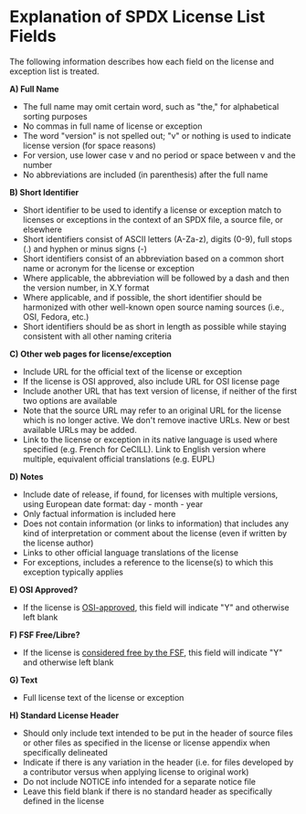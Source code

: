# Explanation of SPDX License List Fields
The following information describes how each field on the license and exception list is treated.

**A) Full Name**
* The full name may omit certain word, such as "the," for alphabetical sorting purposes
* No commas in full name of license or exception
* The word "version" is not spelled out; "v" or nothing is used to indicate license version (for space reasons)
* For version, use lower case v and no period or space between v and the number
* No abbreviations are included (in parenthesis) after the full name

**B) Short Identifier**
* Short identifier to be used to identify a license or exception match to licenses or exceptions in the context of an SPDX file, a source file, or elsewhere
* Short identifiers consist of ASCII letters (A-Za-z), digits (0-9), full stops (.) and hyphen or minus signs (-)
* Short identifiers consist of an abbreviation based on a common short name or acronym for the license or exception
* Where applicable, the abbreviation will be followed by a dash and then the version number, in X.Y format
* Where applicable, and if possible, the short identifier should be harmonized with other well-known open source naming sources (i.e., OSI, Fedora, etc.)
* Short identifiers should be as short in length as possible while staying consistent with all other naming criteria

**C) Other web pages for license/exception**
* Include URL for the official text of the license or exception
* If the license is OSI approved, also include URL for OSI license page
* Include another URL that has text version of license, if neither of the first two options are available
* Note that the source URL may refer to an original URL for the license which is no longer active. We don't remove inactive URLs. New or best available URLs may be added.
* Link to the license or exception in its native language is used where specified (e.g. French for CeCILL). Link to English version where multiple, equivalent official translations (e.g. EUPL)

**D) Notes**
* Include date of release, if found, for licenses with multiple versions, using European date format: day - month - year
* Only factual information is included here 
* Does not contain information (or links to information) that includes any kind of interpretation or comment about the license (even if written by the license author)
* Links to other official language translations of the license
* For exceptions, includes a reference to the license(s) to which this exception typically applies

**E) OSI Approved?**
* If the license is [OSI-approved](https://opensource.org/licenses), this field will indicate "Y" and otherwise left blank

**F) FSF Free/Libre?**
* If the license is [considered free by the FSF](https://www.gnu.org/licenses/license-list.en.html), this field will indicate "Y" and otherwise left blank

**G) Text**
* Full license text of the license or exception

**H) Standard License Header**
* Should only include text intended to be put in the header of source files or other files as specified in the license or license appendix when specifically delineated
* Indicate if there is any variation in the header (i.e. for files developed by a contributor versus when applying license to original work)
* Do not include NOTICE info intended for a separate notice file
* Leave this field blank if there is no standard header as specifically defined in the license
